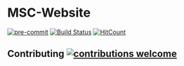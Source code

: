 # MSC-Website

[![pre-commit](https://img.shields.io/badge/pre--commit-enabled-brightgreen?logo=pre-commit&logoColor=white)](https://github.com/pre-commit/pre-commit)
[![Build Status](https://travis-ci.com/MicrosoftStudentChapter/MSC-Website.svg?token=76rzY4Qkm8GHpeacYKQd&branch=master)](https://travis-ci.com/MicrosoftStudentChapter/MSC-Website)
[![HitCount](http://hits.dwyl.com/MicrosoftStudentCHapter/MSC-Website.svg)](http://hits.dwyl.com/MicrosoftStudentCHapter/MSC-Website)

## Contributing [![contributions welcome](https://img.shields.io/badge/contributions-welcome-brightgreen.svg?style=flat)](https://github.com/dwyl/esta/issues)
